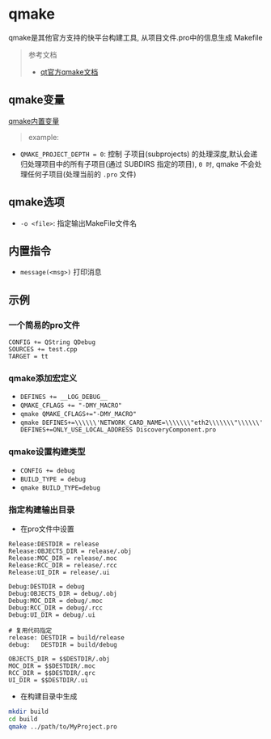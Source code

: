 # qmake
qmake是其他官方支持的快平台构建工具, 从项目文件.pro中的信息生成 Makefile

> 参考文档
> - [qt官方qmake文档](https://doc.qt.io/qt-6/qmake-manual.html)

## qmake变量

[qmake内置变量](https://doc.qt.io/qt-6/qmake-variable-reference.html#sources)

> example:
- `QMAKE_PROJECT_DEPTH = 0`: 控制 子项目(subprojects) 的处理深度,默认会递归处理项目中的所有子项目(通过 SUBDIRS 指定的项目), `0 时`, qmake 不会处理任何子项目(处理当前的 `.pro` 文件)

## qmake选项

- `-o <file>`: 指定输出MakeFile文件名

## 内置指令

- `message(<msg>)` 打印消息

## 示例

### 一个简易的pro文件

```
CONFIG += QString QDebug
SOURCES += test.cpp
TARGET = tt
```

### qmake添加宏定义

- `DEFINES += __LOG_DEBUG__` 
- `QMAKE_CFLAGS += "-DMY_MACRO"`
- `qmake QMAKE_CFLAGS+="-DMY_MACRO"`
- `qmake DEFINES+=\\\\\\'NETWORK_CARD_NAME=\\\\\\\"eth2\\\\\\\"\\\\\\' DEFINES+=ONLY_USE_LOCAL_ADDRESS DiscoveryComponent.pro`

### qmake设置构建类型

- `CONFIG += debug`
- `BUILD_TYPE = debug`
- `qmake BUILD_TYPE=debug`

### 指定构建输出目录

- 在pro文件中设置
```make
Release:DESTDIR = release
Release:OBJECTS_DIR = release/.obj
Release:MOC_DIR = release/.moc
Release:RCC_DIR = release/.rcc
Release:UI_DIR = release/.ui

Debug:DESTDIR = debug
Debug:OBJECTS_DIR = debug/.obj
Debug:MOC_DIR = debug/.moc
Debug:RCC_DIR = debug/.rcc
Debug:UI_DIR = debug/.ui

# 复用代码指定
release: DESTDIR = build/release
debug:   DESTDIR = build/debug

OBJECTS_DIR = $$DESTDIR/.obj
MOC_DIR = $$DESTDIR/.moc
RCC_DIR = $$DESTDIR/.qrc
UI_DIR = $$DESTDIR/.ui
```
- 在构建目录中生成
```sh
mkdir build
cd build
qmake ../path/to/MyProject.pro
```